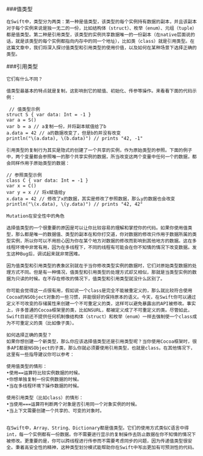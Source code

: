 ###值类型

    在Swift中，类型分为两类：第一种是值类型，该类型的每个实例持有数据的副本，并且该副本对于每个实例来说是独一无二的一份，比如结构体（struct）、枚举（enum）、元组（tuple）都是值类型。第二种是引用类型，该类型的实例共享数据唯一的一份副本（在native层面说的话，就是该类型的每个实例都指向内存中的同一个地址），比如类（class）就是引用类型。在这篇文章中，我们将深入探讨值类型和引用类型的使用价值，以及如何在某种场景下选择正确的类型。


###引用类型


    它们有什么不同？

    值类型最基本的特点就是复制，这影响到它的赋值、初始化、传参等操作。来看看下面的代码示例：

```
 // 值类型示例
struct S { var data: Int = -1 }
var a = S()
var b = a // a复制一份，并将副本赋值给了b
a.data = 42 // a的数据改变了，但是b的并没有改变
println("\(a.data), \(b.data)") // prints "42, -1"
```

    引用类型的复制行为其实是隐式的创建了一个共享的实例，作为原始类型的参照。下面的例子中，两个变量都会参照唯一的那个共享实例的数据，所当改变这两个变量中任何一个的数据，都会同样作用于原始类型的数据：

```
// 参照类型示例
class C { var data: Int = -1 }
var x = C()
var y = x // 将x赋值给y
x.data = 42 // 修改了x的数据，其实是修改了参照数据，那么y的数据也会改变
println("\(x.data), \(y.data)") // prints "42, 42"
```

    Mutation在安全性中的角色

    选择值类型的一个很重要的原因是可以让你比较容易的理解和掌控你的代码。如果你使用值类型，那么都是唯一的数据值、类型的副本在和你打交道，你对数据的修改只作用于数据所属的类型实例，所以你可以不用担心因为你在某个地方对数据的修改而影响到其他地方的数据。这在多线程环境中非常有用，因为在多线程下，不同的线程有可能会在你不知情的情况下改变数据。发生这种Bug后，调试起来就非常困难。

    因为值类型和引用类型的表象区别就在于当你修改类型实例的数据时，它们对原始类型数据的处理方式不同。但是有一种情况，值类型和引用类型的处理方式却又相似，那就是当类型实例的数据为只读的时候。在不存在修改的情况下，值类型和引用类型就没什么区别了。

    你可能会觉得这一点很有用，假如说一个class是完全不能被重定义的，那么就比较符合使用Cocoa的NSObject对象的一些习惯，并能很好的保持原本的语义。今天，在Swift你可以通过定义不可改变的存储属性来创建一个不可重定义的类，这样可以避免暴露出的API被修改。事实上，许多普通的Cocoa框架里的类，比如NSURL，都被定义成了不可重定义的类。尽管如此，Swift目前还不提供任何机制像结构体（struct）和枚举（enum）一样去强制使一个class成为不可重定义的类（比如像子类）。

    如何选择正确的类型？
    如果你想创建一个新类型，那么你应该选择值类型还是引用类型呢？当你使用Cocoa框架时，很多API都是NSObject的子类，那么你就必须要使用引用类型，也就是class。在其他情况下，这里有一些指导建议你可以参考：

    使用值类型的情形：
    •使用==运算符比较实例数据的时候。
    •你想单独复制一份实例数据的时候。
    •当在多线程环境下操作数据的时候。

    使用引用类型（比如class）的情形：
    •当使用===运算符判断两个对象是否引用同一个对象实例的时候。
    •当上下文需要创建一个共享的、可变的对象时。


    在Swift中，Array、String、Dictionary都是值类型。它们的使用方式类似C语言中得int，每一个实例都有一份数据。你不需要进行显示的复制操作去防止数据在你不知情的情况下被修改。更重要的是，你可以跨线程进行传参而不需要考虑同步的问题，因为传递值类型很安全。秉着高安全性的精神，这种类型划分模式能帮助你在Swift中写出更加有可预测性的代码。

